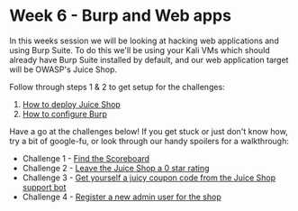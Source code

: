 # Week 6 - Burp and Web apps
In this weeks session we will be looking at hacking web applications and using Burp Suite. 
To do this we'll be using your Kali VMs which should already have Burp Suite installed by default, and our web application target will be OWASP's Juice Shop.

Follow through steps 1 & 2 to get setup for the challenges:

1. [How to deploy Juice Shop](https://github.com/DMUHackers/weekly_sessions/tree/master/2020-2021/week_6/deploy_juice_shopv)
2. [How to configure Burp](https://github.com/DMUHackers/weekly_sessions/tree/master/2020-2021/week_6/burp_configuration)

Have a go at the challenges below! If you get stuck or just don't know how, try a bit of google-fu, or look through our handy spoilers for a walkthrough:

 - Challenge 1 - [Find the Scoreboard](https://github.com/DMUHackers/weekly_sessions/tree/master/2020-2021/week_6/challenge_1)
 - Challenge 2 - [Leave the Juice Shop a 0 star rating](https://github.com/DMUHackers/weekly_sessions/tree/master/2020-2021/week_6/challenge_2)
 - Challenge 3 - [Get yourself a juicy coupon code from the Juice Shop support bot](https://github.com/DMUHackers/weekly_sessions/tree/master/2020-2021/week_6/challenge_3)
 - Challenge 4 - [Register a new admin user for the shop](https://github.com/DMUHackers/weekly_sessions/tree/master/2020-2021/week_6/challenge_4)
